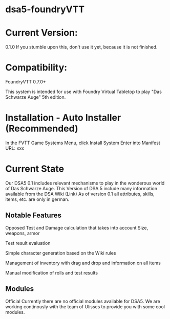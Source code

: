 # dsa5-foundryVTT

# Current Version: 
0.1.0
If you stumble upon this, don't use it yet, because it is not finished.

# Compatibility: 
FoundryVTT 0.7.0+

This system is intended for use with Foundry Virtual Tabletop to play "Das Schwarze Auge" 5th edition.

# Installation - Auto Installer (Recommended)
In the FVTT Game Systems Menu, click Install System
Enter into Manifest URL: xxx

# Current State
Our DSA5 0.1 includes relevant mechanisms to play in the wonderous world of Das Schwarze Auge.
This Version of DSA 5 include many information available from the DSA Wiki (Link)
As of version 0.1 all attributes, skills, items, etc. are only in german. 

## Notable Features
Opposed Test and Damage calculation that takes into account Size, weapons, armor 

Test result evaluation 

Simple character generation based on the Wiki rules

Management of inventory with drag and drop and information on all items

Manual modification of rolls and test results

## Modules
Official
Currently there are no official modules available for DSA5. We are working continously with the team of Ulisses to provide you with some cool modules.
